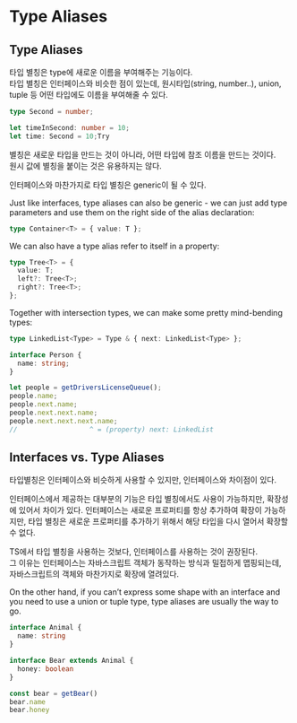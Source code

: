 # Type Aliases

## Type Aliases

타입 별칭은 type에 새로운 이름을 부여해주는 기능이다.  
타입 별칭은 인터페이스와 비슷한 점이 있는데, 원시타입(string, number..), union, tuple 등 어떤 타입에도 이름을 부여해줄 수 있다.

```ts
type Second = number;

let timeInSecond: number = 10;
let time: Second = 10;Try
```

별칭은 새로운 타입을 만드는 것이 아니라, 어떤 타입에 참조 이름을 만드는 것이다.  
원시 값에 별칭을 붙이는 것은 유용하지는 않다. 

인터페이스와 마찬가지로 타입 별칭은 generic이 될 수 있다.  

Just like interfaces, type aliases can also be generic - we can just add type parameters and use them on the right side of the alias declaration:

```ts
type Container<T> = { value: T };
```

We can also have a type alias refer to itself in a property:

```ts
type Tree<T> = {
  value: T;
  left?: Tree<T>;
  right?: Tree<T>;
};
```
Together with intersection types, we can make some pretty mind-bending types:

```ts
type LinkedList<Type> = Type & { next: LinkedList<Type> };

interface Person {
  name: string;
}

let people = getDriversLicenseQueue();
people.name;
people.next.name;
people.next.next.name;
people.next.next.next.name;
//                  ^ = (property) next: LinkedList
```

## Interfaces vs. Type Aliases

타입별칭은 인터페이스와 비슷하게 사용할 수 있지만, 인터페이스와 차이점이 있다. 

인터페이스에서 제공하는 대부분의 기능은 타입 별칭에서도 사용이 가능하지만, 확장성에 있어서 차이가 있다. 
인터페이스는 새로운 프로퍼티를 항상 추가하여 확장이 가능하지만, 타입 별칭은 새로운 프로퍼티를 추가하기 위해서 해당 타입을 다시 열어서 확장할 수 없다. 



TS에서 타입 별칭을 사용하는 것보다, 인터페이스를 사용하는 것이 권장된다.  
그 이유는 인터페이스는 자바스크립트 객체가 동작하는 방식과 밀접하게 맵핑되는데,  
자바스크립트의 객체와 마찬가지로 확장에 열려있다. 
 
On the other hand, if you can’t express some shape with an interface and you need to use a union or tuple type, type aliases are usually the way to go.


```ts
interface Animal {
  name: string
}

interface Bear extends Animal {
  honey: boolean
}

const bear = getBear() 
bear.name
bear.honey
```

